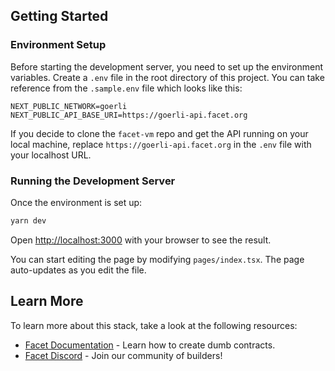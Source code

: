 ## Getting Started

### Environment Setup

Before starting the development server, you need to set up the environment variables. Create a `.env` file in the root directory of this project. You can take reference from the `.sample.env` file which looks like this:

```
NEXT_PUBLIC_NETWORK=goerli
NEXT_PUBLIC_API_BASE_URI=https://goerli-api.facet.org
```

If you decide to clone the `facet-vm` repo and get the API running on your local machine, replace `https://goerli-api.facet.org` in the `.env` file with your localhost URL.

### Running the Development Server

Once the environment is set up:

```bash
yarn dev
```

Open [http://localhost:3000](http://localhost:3000) with your browser to see the result.

You can start editing the page by modifying `pages/index.tsx`. The page auto-updates as you edit the file.

## Learn More

To learn more about this stack, take a look at the following resources:

- [Facet Documentation](https://docs.ethscriptions.com/v/ethscriptions-vm) - Learn how to create dumb contracts.
- [Facet Discord](https://discord.gg/facet) - Join our community of builders!
